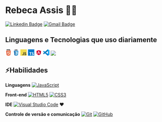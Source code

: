 # Rebeca Assis 👩‍💻

[![Linkedin Badge](https://img.shields.io/badge/-Rebeca%20Assis-081a28?style=flat-square&logo=Linkedin&logoColor=white&link=https://www.linkedin.com/in/rebeca-oliveira-assis/)](https://www.linkedin.com/in/rebeca-oliveira-assis/)
[![Gmail Badge](https://img.shields.io/badge/-rebeca.oassis@hotmail.com-081a28?style=flat-square&logo=Gmail&logoColor=white&link=mailto:rebeca.oassis@hotmail.com)](mailto:rebeca.oassis@hotmail.com)


## Linguagens e Tecnologias que uso diariamente
<code><img height="20" src="https://raw.githubusercontent.com/github/explore/80688e429a7d4ef2fca1e82350fe8e3517d3494d/topics/html/html.png"></code>
<code><img height="20" src="https://raw.githubusercontent.com/github/explore/80688e429a7d4ef2fca1e82350fe8e3517d3494d/topics/css/css.png"></code>
<code><img height="20" src="https://raw.githubusercontent.com/github/explore/80688e429a7d4ef2fca1e82350fe8e3517d3494d/topics/javascript/javascript.png"></code>
<img height="20" src="https://raw.githubusercontent.com/github/explore/80688e429a7d4ef2fca1e82350fe8e3517d3494d/topics/typescript/typescript.png"></code>
<img height="20" src="https://raw.githubusercontent.com/github/explore/80688e429a7d4ef2fca1e82350fe8e3517d3494d/topics/angular/angular.png"></code>
<code><img height="20" src="https://raw.githubusercontent.com/github/explore/80688e429a7d4ef2fca1e82350fe8e3517d3494d/topics/visual-studio-code/visual-studio-code.png"></code>
<img height="20" src="https://raw.githubusercontent.com/github/explore/80688e429a7d4ef2fca1e82350fe8e3517d3494d/topics/nx/nx.png"></code>

## ⚡Habilidades

**Linguagens**
[![JavaScript](https://img.shields.io/badge/-JavaScript-black?style=flat-square&logo=javascript&link=https://github.com/RebecaAssis/)](https://github.com/RebecaAssis/)

**Front-end**
[![HTML5](https://img.shields.io/badge/-HTML5-E34F26?style=flat-square&logo=html5&logoColor=white&link=https://github.com/heliogsantos/)](https://github.com/RebecaAssis/)
[![CSS3](https://img.shields.io/badge/-CSS3-1572B6?style=flat-square&logo=css3&link=https://github.com/RebecaAssis/)](https://github.com/RebecaAssis/)

**IDE**
[![Visual Studio Code](https://img.shields.io/badge/-Visual%20Studio%20Code-007ACC?style=flat-square&logo=VisualStudioCode&link=https://github.com/RebecaAssis/)](https://github.com/RebecaAssis/) ❤️

**Controle de versão e comunicação**
[![Git](https://img.shields.io/badge/-Git-black?style=flat-square&logo=git&link=https://github.com/RebecaAssis/)](https://github.com/RebecaAssis/)
[![GitHub](https://img.shields.io/badge/-GitHub-181717?style=flat-square&logo=github&link=https://github.com/RebecaAssis/)](https://github.com/RebecaAssis/)
